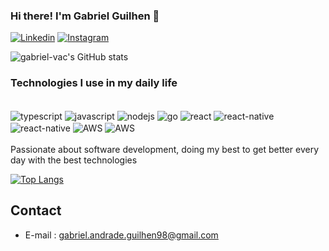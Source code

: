 ### Hi there! I'm Gabriel Guilhen 👋

[![Linkedin](https://img.shields.io/badge/LinkedIn-0077B5?style=for-the-badge&logo=linkedin&logoColor=white)](https://www.linkedin.com/in/gabriel-guilhen-7481ab14a/)
[![Instagram](https://img.shields.io/badge/Instagram-E4405F?style=for-the-badge&logo=instagram&logoColor=white)](https://www.instagram.com/nameless_gh0ul/)

![gabriel-vac's GitHub stats](https://github-readme-stats.vercel.app/api?username=gabriel-vac&show_icons=true&theme=radical)

### Technologies I use in my daily life

<div style="display: inline_block"><br/>
    <img align="center" alt="typescript" src="https://img.shields.io/badge/TypeScript-007ACC?style=for-the-badge&logo=typescript&logoColor=white">
    <img align="center" alt="javascript" src="https://img.shields.io/badge/JavaScript-F7DF1E?style=for-the-badge&logo=javascript&logoColor=black">
    <img align="center" alt="nodejs" src="https://img.shields.io/badge/Node.js-43853D?style=for-the-badge&logo=node.js&logoColor=white">
    <img align="center" alt="go" src="https://img.shields.io/badge/Go-00ADD8?style=for-the-badge&logo=go&logoColor=white">
    <img align="center" alt="react" src="https://img.shields.io/badge/React-20232A?style=for-the-badge&logo=react&logoColor=61DAFB">
    <img align="center" alt="react-native" src="https://img.shields.io/badge/Tailwind_CSS-38B2AC?style=for-the-badge&logo=tailwind-css&logoColor=white">
    <img align="center" alt="react-native" src="https://img.shields.io/badge/MySQL-00000F?style=for-the-badge&logo=mysql&logoColor=white">
    <img align="center" alt="AWS" src="https://img.shields.io/badge/Amazon_AWS-232F3E?style=for-the-badge&logo=amazon-aws&logoColor=white">
    <img align="center" alt="AWS" src="https://img.shields.io/badge/React_Native-20232A?style=for-the-badge&logo=react&logoColor=61DAFB">
</div>

<br/>
Passionate about software development, doing my best to get better every day with the best technologies

<br/>

[![Top Langs](https://github-readme-stats.vercel.app/api/top-langs/?username=gabriel-vac&layout=compact)](https://github.com/anuraghazra/github-readme-stats)

## Contact
- E-mail : gabriel.andrade.guilhen98@gmail.com
